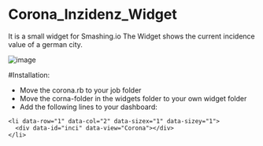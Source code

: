 # Corona_Inzidenz_Widget
It is a small widget for Smashing.io
The Widget shows the current incidence value of a german city. 

![image](https://user-images.githubusercontent.com/35784592/122083424-279fb800-ce01-11eb-8d08-29655ccaa646.png)


#Installation:
- Move the corona.rb to your job folder
- Move the corna-folder in the widgets folder to your own widget folder
- Add the following lines to your dashboard:
```` 
<li data-row="1" data-col="2" data-sizex="1" data-sizey="1">
  <div data-id="inci" data-view="Corona"></div>
</li>
````
